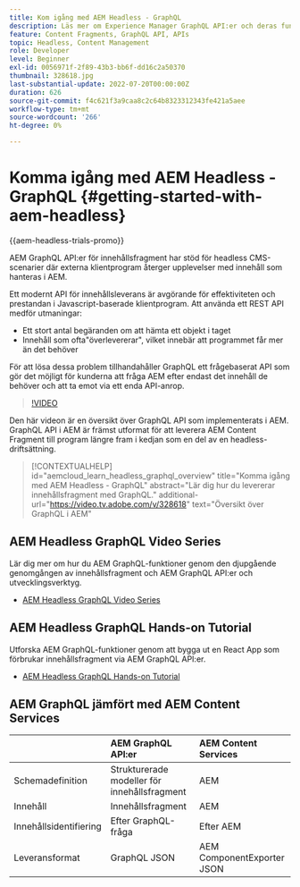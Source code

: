 ```yaml
---
title: Kom igång med AEM Headless - GraphQL
description: Läs mer om Experience Manager GraphQL API:er och deras funktioner.
feature: Content Fragments, GraphQL API, APIs
topic: Headless, Content Management
role: Developer
level: Beginner
exl-id: 0056971f-2f89-43b3-bb6f-dd16c2a50370
thumbnail: 328618.jpg
last-substantial-update: 2022-07-20T00:00:00Z
duration: 626
source-git-commit: f4c621f3a9caa8c2c64b8323312343fe421a5aee
workflow-type: tm+mt
source-wordcount: '266'
ht-degree: 0%

---
```


# Komma igång med AEM Headless - GraphQL {#getting-started-with-aem-headless}

{{aem-headless-trials-promo}}

AEM GraphQL API:er för innehållsfragment
har stöd för headless CMS-scenarier där externa klientprogram återger upplevelser med innehåll som hanteras i AEM.

Ett modernt API för innehållsleverans är avgörande för effektiviteten och prestandan i Javascript-baserade klientprogram. Att använda ett REST API medför utmaningar:

* Ett stort antal begäranden om att hämta ett objekt i taget
* Innehåll som ofta&quot;överlevererar&quot;, vilket innebär att programmet får mer än det behöver

För att lösa dessa problem tillhandahåller GraphQL ett frågebaserat API som gör det möjligt för kunderna att fråga AEM efter endast det innehåll de behöver och att ta emot via ett enda API-anrop.

>[!VIDEO](https://video.tv.adobe.com/v/328618?quality=12&learn=on)

Den här videon är en översikt över GraphQL API som implementerats i AEM. GraphQL API i AEM är främst utformat för att leverera AEM Content Fragment till program längre fram i kedjan som en del av en headless-driftsättning.

>[!CONTEXTUALHELP]
>id="aemcloud_learn_headless_graphql_overview"
>title="Komma igång med AEM Headless - GraphQL"
>abstract="Lär dig hur du levererar innehållsfragment med GraphQL."
>additional-url="https://video.tv.adobe.com/v/328618" text="Översikt över GraphQL i AEM"

## AEM Headless GraphQL Video Series

Lär dig mer om hur du AEM GraphQL-funktioner genom den djupgående genomgången av innehållsfragment och AEM GraphQL API:er och utvecklingsverktyg.

* [AEM Headless GraphQL Video Series](./video-series/modeling-basics.md)

## AEM Headless GraphQL Hands-on Tutorial

Utforska AEM GraphQL-funktioner genom att bygga ut en React App som förbrukar innehållsfragment via AEM GraphQL API:er.

* [AEM Headless GraphQL Hands-on Tutorial](./multi-step/overview.md)

## AEM GraphQL jämfört med AEM Content Services

|                                | AEM GraphQL API:er | AEM Content Services |
|--------------------------------|:-----------------|:---------------------|
| Schemadefinition | Strukturerade modeller för innehållsfragment | AEM |
| Innehåll | Innehållsfragment | AEM |
| Innehållsidentifiering | Efter GraphQL-fråga | Efter AEM |
| Leveransformat | GraphQL JSON | AEM ComponentExporter JSON |

